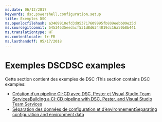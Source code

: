 ```yaml
---
ms.date: 06/12/2017
keywords: dsc,powershell,configuration,setup
title: Exemples DSC
ms.openlocfilehash: a3469910efd3d953717609995fb809eebb09e25d
ms.sourcegitcommit: 54534635eedacf531d8d6344019dc16a50b8b441
ms.translationtype: HT
ms.contentlocale: fr-FR
ms.lasthandoff: 05/17/2018
---
```

# <a name="dsc-examples"></a><span data-ttu-id="bce13-103">Exemples DSC</span><span class="sxs-lookup"><span data-stu-id="bce13-103">DSC examples</span></span>

<span data-ttu-id="bce13-104">Cette section contient des exemples de DSC :</span><span class="sxs-lookup"><span data-stu-id="bce13-104">This section contains DSC examples:</span></span>

- [<span data-ttu-id="bce13-105">Création d’un pipeline CI-CD avec DSC, Pester et Visual Studio Team Services</span><span class="sxs-lookup"><span data-stu-id="bce13-105">Building a CI-CD pipeline with DSC, Pester, and Visual Studio Team Services</span></span>](dscCiCd.md)
- [<span data-ttu-id="bce13-106">Séparation des données de configuration et d’environnement</span><span class="sxs-lookup"><span data-stu-id="bce13-106">Separating configuration and environment data</span></span>](separatingEnvData.md)